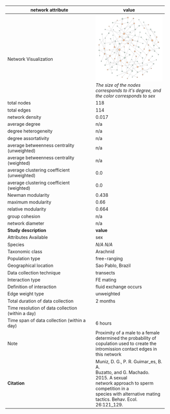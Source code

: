 network attribute|value
---|---
<img width=2000> Network Visualization | ![NetworkImage](/Networks/Visualizations/sneaker_muniz_sexual_network.png) *The size of the nodes corresponds to it's degree, and the color corresponds to sex*
total nodes|118
total edges|114
network density|0.017
average degree|n/a
degree heterogeneity|n/a
degree assortativity|n/a
average betweenness centrality (unweighted)|n/a
average betweenness centrality (weighted)|n/a
average clustering coefficient (unweighted)|0.0
average clustering coefficient (weighted)|0.0
Newman modularity|0.438
maximum modularity|0.66
relative modularity|0.664
group cohesion|n/a
network diameter|n/a
**Study description**|**value**
Attributes Available|sex
Species|*N/A N/A*
Taxonomic class|Arachnid
Population type|free-ranging
Geographical location|Sao Pablo, Brazil
Data collection technique|transects
Interaction type|FE mating
Definition of interaction|fluid exchange occurs
Edge weight type|unweighted
Total duration of data collection|2 months
Time resolution of data collection (within a day)|
Time span of data collection (within a day)|6 hours
Note|Proximity of a male to a female determined the probability of copulation used to create the intromission contact edges in this network
**Citation** | Muniz, D. G., P. R. Guimar_es, B. A. <br> Buzatto, and G. Machado. 2015. A sexual <br> network approach to sperm competition in a <br> species with alternative mating tactics. Behav. Ecol. <br> 26:121_129.
